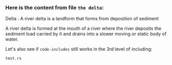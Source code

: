 ### Here is the content from file `the delta`:

Delta
:   A river delta is a landform that forms from deposition of sediment

A river delta is formed at the mouth of a river where the river deposits the sediment load carried by it and drains into a slower moving or static body of water.

Let's also see if `code-includes` still works in the 3rd level of including:

```{.rust inc=y}
test.rs   
```
